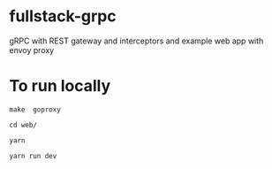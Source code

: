 # fullstack-grpc
gRPC with REST gateway and interceptors and example web app with envoy proxy


# To run locally 

```
make  goproxy

cd web/

yarn 

yarn run dev 

```
